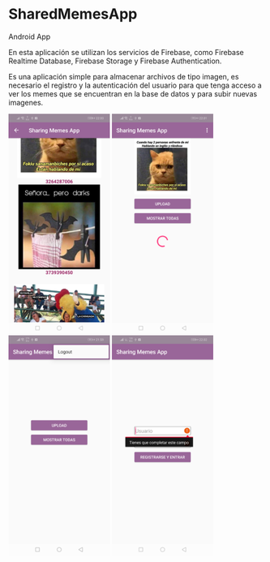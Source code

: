 # SharedMemesApp

Android App

En esta aplicación se utilizan los servicios de Firebase, como Firebase Realtime Database, Firebase Storage y Firebase Authentication. 

Es una aplicación simple para almacenar archivos de tipo imagen, es necesario el registro y la autenticación del usuario para que tenga acceso a ver los memes que se encuentran en la base de datos y para subir nuevas imagenes.

<img src="/device-2019-08-20-220334.png" width="200">
<img src="/device-2019-08-20-220137.png" width="200">
<img src="/device-2019-08-20-215907.png" width="200">
<img src="/device-2019-08-20-220224.png" width="200">
